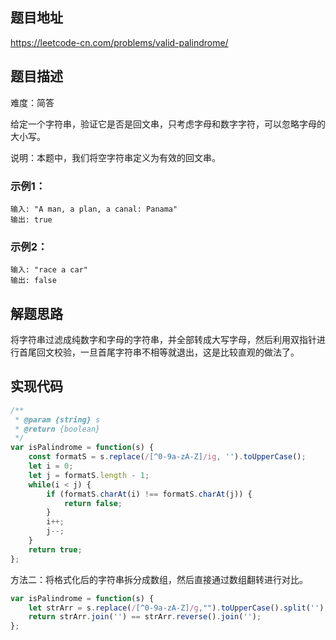 ## 题目地址

https://leetcode-cn.com/problems/valid-palindrome/

## 题目描述

难度：简答

给定一个字符串，验证它是否是回文串，只考虑字母和数字字符，可以忽略字母的大小写。

说明：本题中，我们将空字符串定义为有效的回文串。

### 示例1：

```
输入: "A man, a plan, a canal: Panama"
输出: true
```

### 示例2：

```
输入: "race a car"
输出: false
```

## 解题思路

将字符串过滤成纯数字和字母的字符串，并全部转成大写字母，然后利用双指针进行首尾回文校验，一旦首尾字符串不相等就退出，这是比较直观的做法了。

## 实现代码


```js
/**
 * @param {string} s
 * @return {boolean}
 */
var isPalindrome = function(s) {
    const formatS = s.replace(/[^0-9a-zA-Z]/ig, '').toUpperCase();
    let i = 0;
    let j = formatS.length - 1;
    while(i < j) {
        if (formatS.charAt(i) !== formatS.charAt(j)) {
            return false;
        }
        i++;
        j--;
    }
    return true;
};
```
方法二：将格式化后的字符串拆分成数组，然后直接通过数组翻转进行对比。

```js
var isPalindrome = function(s) {
    let strArr = s.replace(/[^0-9a-zA-Z]/g,"").toUpperCase().split('');
    return strArr.join('') == strArr.reverse().join('');
};
```

